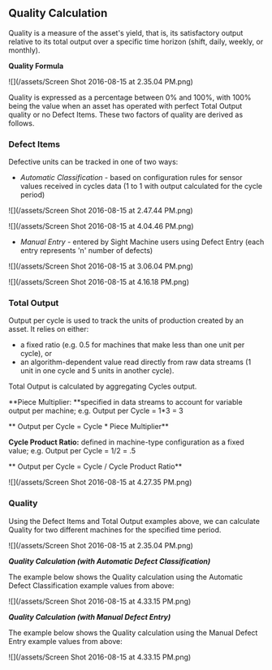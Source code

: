 ## **Quality Calculation**

Quality is a measure of the asset's yield, that is, its satisfactory output relative to its total output over a specific time horizon \(shift, daily, weekly, or monthly\).

**Quality Formula**

![](/assets/Screen Shot 2016-08-15 at 2.35.04 PM.png)

Quality is expressed as a percentage between 0% and 100%, with 100% being the value when an asset has operated with perfect Total Output quality or no Defect Items. These two factors of quality are derived as follows.

### **Defect Items**

Defective units can be tracked in one of two ways:

* _Automatic Classification_ - based on configuration rules for sensor values received in cycles data \(1 to 1 with output calculated for the cycle period\)

![](/assets/Screen Shot 2016-08-15 at 2.47.44 PM.png)

![](/assets/Screen Shot 2016-08-15 at 4.04.46 PM.png)

* _Manual Entry_ - entered by Sight Machine users using Defect Entry \(each entry represents 'n' number of defects\)

![](/assets/Screen Shot 2016-08-15 at 3.06.04 PM.png)

![](/assets/Screen Shot 2016-08-15 at 4.16.18 PM.png)

### **Total Output**

Output per cycle is used to track the units of production created by an asset. It relies on either:

* a fixed ratio \(e.g. 0.5 for machines that make less than one unit per cycle\), or 
* an algorithm-dependent value read directly from raw data streams \(1 unit in one cycle and 5 units in another cycle\). 

Total Output is calculated by aggregating Cycles output.

**Piece Multiplier: **specified in data streams to account for variable output per machine; e.g. Output per Cycle = 1\*3 = 3

**     Output per Cycle = Cycle \* Piece Multiplier**

**Cycle Product Ratio:** defined in machine-type configuration as a fixed value; e.g. Output per Cycle = 1\/2 = .5

**     Output per Cycle = Cycle \/ Cycle Product Ratio**

![](/assets/Screen Shot 2016-08-15 at 4.27.35 PM.png)

### **Quality**

Using the Defect Items and Total Output examples above, we can calculate Quality for two different machines for the specified time period.

![](/assets/Screen Shot 2016-08-15 at 2.35.04 PM.png)

**_Quality Calculation \(with Automatic Defect Classification\)_**

The example below shows the Quality calculation using the Automatic Defect Classification example values from above:

![](/assets/Screen Shot 2016-08-15 at 4.33.15 PM.png)

**_Quality Calculation \(with Manual Defect Entry\)_**

The example below shows the Quality calculation using the Manual Defect Entry example values from above:

![](/assets/Screen Shot 2016-08-15 at 4.33.15 PM.png)

